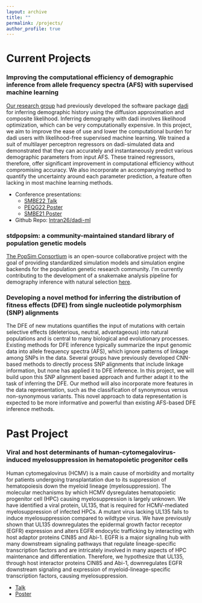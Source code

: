 ```yaml
---
layout: archive
title: ""
permalink: /projects/
author_profile: true
---
```


Current Projects
======
### Improving the computational efficiency of demographic inference from allele frequency spectra (AFS) with supervised machine learning

[Our research group](https://gutengroup.arizona.edu/) had previously developed the software package [dadi](https://dadi.readthedocs.io/en/latest/) for inferring demographic history using the diffusion approximation and composite likelihood. Inferring demography with dadi involves likelihood optimization, which can be very computationally expensive. In this project, we aim to improve the ease of use and lower the computational burden for dadi users with likelihood-free supervised machine learning. We trained a suit of multilayer perceptron regressors on dadi-simulated data and demonstrated that they can accurately and instantaneously predict various demographic parameters from input AFS. These trained regressors, therefore, offer significant improvement in computational efficiency without compromising accuracy. We also incorporate an accompanying method to quantify the uncertainty around each parameter prediction, a feature often lacking in most machine learning methods.

  * Conference presentations: 
     * [SMBE22 Talk](https://github.com/lntran26/lntran26.github.io/blob/ce5c17d6de820050066c1c44ac23f17a2773a052/files/talk_smbe22.pdf)
     * [PEQG22 Poster](https://github.com/lntran26/lntran26.github.io/blob/ce5c17d6de820050066c1c44ac23f17a2773a052/files/poster_peqg22.pdf)
     * [SMBE21 Poster](https://github.com/lntran26/lntran26.github.io/blob/a10c173c0186f65b92bf5168169bf7447f3acdfc/files/poster_smbe21.pdf)
  * Github Repo: [lntran26/dadi-ml](https://github.com/lntran26/dadi-ml)


### stdpopsim: a community-maintained standard library of population genetic models
[The PopSim Consortium](https://github.com/popsim-consortium) is an open-source collaborative project with the goal of providing standardized simulation models and simulation engine backends for the population genetic research community. I'm currently contributing to the development of a snakemake analysis pipeline for demography inference with natural selection [here](https://github.com/popsim-consortium/analysis2).


### Developing a novel method for inferring the distribution of fitness effects (DFE) from single nucleotide polymorphism (SNP) alignments

The DFE of new mutations quantifies the input of mutations with certain selective effects (deleterious, neutral, advantageous) into natural populations and is central to many biological and evolutionary processes. Existing methods for DFE inference typically summarize the input genomic data into allele frequency spectra (AFS), which ignore patterns of linkage among SNPs in the data. Several groups have previously developed CNN-based methods to directly process SNP alignments that include linkage information, but none has applied it to DFE inference. In this project, we will build upon this SNP alignment based approach and further adapt it to the task of inferring the DFE. Our method will also incorporate more features in the data representation, such as the classification of synonymous versus non-synonymous variants. This novel approach to data representation is expected to be more informative and powerful than existing AFS-based DFE inference methods.

Past Project
======
### Viral and host determinants of human-cytomegalovirus-induced myelosuppression in hematopoietic progenitor cells

Human cytomegalovirus (HCMV) is a main cause of morbidity and mortality for patients undergoing transplantation due to its suppression of hematopoiesis down the myeloid lineage (myelosuppression). The molecular mechanisms by which HCMV dysregulates hematopoietic progenitor cell (HPC) causing myelosuppression is largely unknown. We have identified a viral protein, UL135, that is required for HCMV-mediated myelosuppression of infected HPCs. A mutant virus lacking UL135 fails to induce myelosuppression compared to wildtype virus. We have previously shown that UL135 downregulates the epidermal growth factor receptor (EGFR) expression and alters EGFR endocytic trafficking by interacting with host adaptor proteins CIN85 and Abi-1. EGFR is a major signaling hub with many downstream signaling pathways that regulate lineage-specific transcription factors and are intricately involved in many aspects of HPC maintenance and differentiation. Therefore, we hypothesize that UL135, through host interactor proteins CIN85 and Abi-1, downregulates EGFR downstream signaling and expression of myeloid-lineage-specific transcription factors, causing myelosuppression.

  * [Talk](https://github.com/lntran26/lntran26.github.io/blob/b49bec4f3bc73d6a082b50f53ada3a50a9b112f2/files/LNT_2020.04.14_student_seminar.pdf)
  * [Poster](https://github.com/lntran26/lntran26.github.io/blob/b49bec4f3bc73d6a082b50f53ada3a50a9b112f2/files/ul135_frontiers_symposium_2020.pdf)
